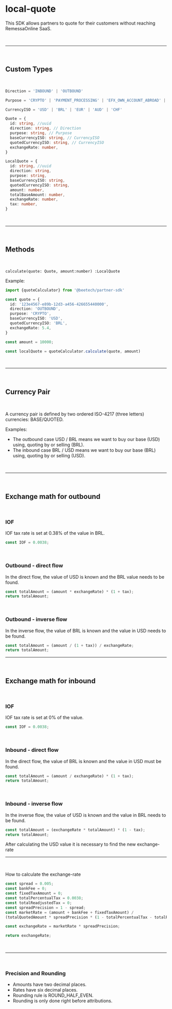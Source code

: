 
# local-quote

This SDK allows partners to quote for their customers without reaching RemessaOnline SaaS.

</br>

---

</br>

## Custom Types

</br>

``` typescript
Direction = 'INBOUND' | 'OUTBOUND'

Purpose = 'CRYPTO' | 'PAYMENT_PROCESSING' | 'EFX_OWN_ACCOUNT_ABROAD' | 'EFX_UNILATERAL_TRANSFERS' | 'OTHER_TECHNICAL_SERVICES'

CurrencyISO = 'USD' | 'BRL' | 'EUR' | 'AUD' | 'CHF'

Quote = {
  id: string, //uuid
  direction: string, // Direction
  purpose: string, // Purpose
  baseCurrencyISO: string, // CurrencyISO
  quotedCurrencyISO: string, // CurrencyISO
  exchangeRate: number,
}

LocalQuote = {
  id: string, //uuid
  direction: string,
  purpose: string,
  baseCurrencyISO: string,
  quotedCurrencyISO: string,
  amount: number,
  totalBaseAmount: number,
  exchangeRate: number,
  tax: number,
}
```

</br>

---

</br>

## **Methods**

</br>

`calculate(quote: Quote, amount:number) :LocalQuote`

Example:

``` typescript
import {quoteCalculator} from '@beetech/partner-sdk'

const quote = {
  id: '123e4567-e89b-12d3-a456-426655440000',
  direction: 'OUTBOUND',
  purpose: 'CRYPTO',
  baseCurrencyISO: 'USD',
  quotedCurrencyISO: 'BRL',
  exchangeRate: 5.4,
}

const amount = 10000;

const localQuote = quoteCalculator.calculate(quote, amount)
```

</br>

---

</br>

## **Currency Pair**

</br>

A currency pair is defined by two ordered ISO-4217 (three letters) currencies: BASE/QUOTED.

Examples:

- The outbound case USD / BRL means we want to buy our base (USD) using, quoting by or selling (BRL).
- The inbound case BRL / USD means we want to buy our base (BRL) using, quoting by or selling (USD).

</br>

---

</br>

## **Exchange math for outbound**

</br>

### **IOF**

IOF tax rate is set at 0.38% of the value in BRL.

``` typescript
const IOF = 0.0038;
```

</br>

### **Outbound - direct flow**

In the direct flow, the value of USD is known and the BRL value needs to be found.

``` typescript
const totalAmount = (amount * exchangeRate) * (1 + tax);
return totalAmount;
```

</br>

### **Outbound - inverse flow**

In the inverse flow, the value of BRL is known and the value in USD needs to be found.

``` typescript
const totalAmount = (amount / (1 + tax)) / exchangeRate;
return totalAmount;
```

---

</br>

## **Exchange math for inbound**

</br>

### **IOF**

IOF tax rate is set at 0% of the value.

``` typescript
const IOF = 0.0038;
```

</br>

### **Inbound - direct flow**

In the direct flow, the value of BRL is known and the value in USD must be found.

``` typescript
const totalAmount = (amount / exchangeRate) * (1 + tax);
return totalAmount;
```

</br>

### **Inbound - inverse flow**

In the inverse flow, the value of USD is known and the value in BRL needs to be found.

``` typescript
const totalAmount = (exchangeRate * totalAmount) * (1 - tax);
return totalAmount;
```

After calculating the USD value it is necessary to find the new exchange-rate

---

</br>

How to calculate the exchange-rate

``` typescript
const spread = 0.005;
const bankFee = 0;
const fixedTaxAmount = 0;
const totalPercentualTax = 0.0038;
const totalReadjustedTax = 0;
const spreadPrecision = 1 - spread;
const marketRate = (amount + bankFee + fixedTaxAmount) /
(totalQuotedAmount * spreadPrecision * (1 - totalPercentualTax - totalReadjustedTax));

const exchangeRate = marketRate * spreadPrecision;

return exchangeRate;
```

</br>

---

</br>

### **Precision and Rounding**

- Amounts have two decimal places.
- Rates have six decimal places.
- Rounding rule is ROUND_HALF_EVEN.
- Rounding is only done right before attributions.
